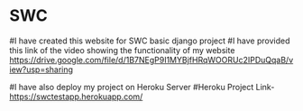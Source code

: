 # SWC

#I have created this website for SWC basic django project 
#I have provided this link of the video showing the functionality of my website https://drive.google.com/file/d/1B7NEgP9I1MYBjfHRqWOORUc2IPDuQqaB/view?usp=sharing

#I have also deploy my project on Heroku Server
#Heroku Project Link- https://swctestapp.herokuapp.com/
